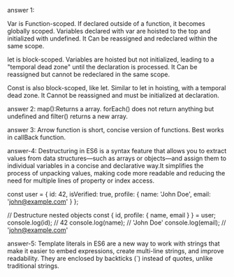 answer 1:

Var is Function-scoped. If declared outside of a function, it becomes globally scoped.
Variables declared with var are hoisted to the top and initialized with undefined.
It Can be reassigned and redeclared within the same scope.

let is block-scoped. Variables are hoisted but not initialized, leading to a "temporal dead zone" until the declaration is processed.
It Can be reassigned but cannot be redeclared in the same scope.

Const is also block-scoped, like let. Similar to let in hoisting, with a temporal dead zone. It Cannot be reassigned and must be initialized at declaration.

answer 2:
map():Returns a array. forEach() does not return anything but undefined and filter() returns a new array.

answer 3:
Arrow function is short, concise version of functions. Best works in callBack function.

answer-4:
Destructuring in ES6 is a syntax feature that allows you to extract values from data structures—such as arrays or objects—and assign them 
to individual variables in a concise and declarative way.It simplifies the process of unpacking values,
making code more readable and reducing the need for multiple lines of property or index access.

const user = {
  id: 42,
  isVerified: true,
  profile: {
    name: 'John Doe',
    email: 'john@example.com'
  }
};

// Destructure nested objects
const { id, profile: { name, email } } = user;
console.log(id); // 42
console.log(name); // 'John Doe'
console.log(email); // 'john@example.com'

answer-5:
Template literals in ES6 are a new way to work with strings that make it easier to embed expressions, create multi-line strings, and improve readability.
They are enclosed by backticks (`) instead of quotes, unlike traditional strings.


